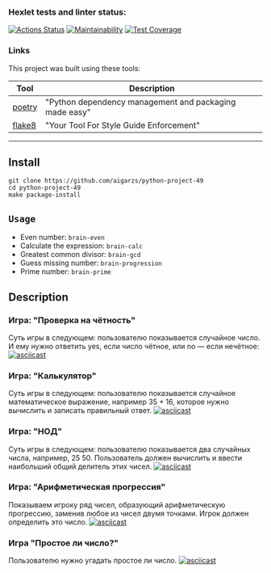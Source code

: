 ### Hexlet tests and linter status:
[![Actions Status](https://github.com/aigarzs/python-project-49/workflows/hexlet-check/badge.svg)](https://github.com/aigarzs/python-project-49/actions)
[![Maintainability](https://api.codeclimate.com/v1/badges/f8cdaf7f03e6d568a815/maintainability)](https://codeclimate.com/github/aigarzs/python-project-49/maintainability)
[![Test Coverage](https://api.codeclimate.com/v1/badges/f8cdaf7f03e6d568a815/test_coverage)](https://codeclimate.com/github/aigarzs/python-project-49/test_coverage)


### Links

This project was built using these tools:

| Tool                                           | Description                                             |
|------------------------------------------------|---------------------------------------------------------|
| [poetry](https://poetry.eustace.io/)           | "Python dependency management and packaging made easy"  |
| [flake8](https://flake8.pycqa.org/en/latest/)  | "Your Tool For Style Guide Enforcement"                 |

---
## Install
```
git clone https://github.com/aigarzs/python-project-49
cd python-project-49
make package-install
```

## `Usage`
* Even number: `brain-even`
* Calculate the expression: `brain-calc`
* Greatest common divisor: `brain-gcd`
* Guess missing number: `brain-progression`
* Prime number: `brain-prime`

## Description


### Игра: "Проверка на чётность"
Суть игры в следующем: пользователю показывается случайное число.
И ему нужно ответить yes, если число чётное, или no — если нечётное:
[![asciicast](https://asciinema.org/a/0cRecKYkUA8xNZjij7Pa5ATfg.svg)](https://asciinema.org/a/0cRecKYkUA8xNZjij7Pa5ATfg)


### Игра: "Калькулятор"
Суть игры в следующем: пользователю показывается случайное математическое выражение,
например 35 + 16,
которое нужно вычислить и записать правильный ответ.
[![asciicast](https://asciinema.org/a/hoGBI1JkaABr6VZN5B39Ivuip.svg)](https://asciinema.org/a/hoGBI1JkaABr6VZN5B39Ivuip)


### Игра: "НОД"
Суть игры в следующем: пользователю показывается два случайных числа, например, 25 50.
Пользователь должен вычислить и ввести наибольший общий делитель этих чисел.
[![asciicast](https://asciinema.org/a/VMinhGc5hpjxPqOOq4aByArjv.svg)](https://asciinema.org/a/VMinhGc5hpjxPqOOq4aByArjv)

### Игра: "Арифметическая прогрессия"
Показываем игроку ряд чисел, образующий арифметическую прогрессию, заменив любое из чисел двумя точками.
Игрок должен определить это число.
[![asciicast](https://asciinema.org/a/mRYsJXpGbYBJmpuSUItYR1MLX.svg)](https://asciinema.org/a/mRYsJXpGbYBJmpuSUItYR1MLX)

### Игра "Простое ли число?"
Пользователю нужно угадать простое ли число.
[![asciicast](https://asciinema.org/a/pEyJ7NAcIdE6weD7EbK6ZHvJz.svg)](https://asciinema.org/a/pEyJ7NAcIdE6weD7EbK6ZHvJz)
